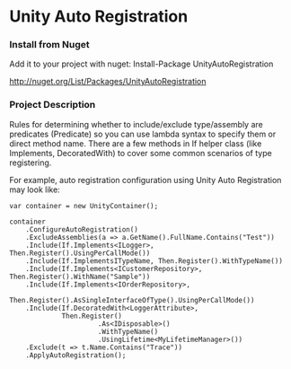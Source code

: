 # Unity Auto Registration

### Install from Nuget
Add it to your project with nuget: Install-Package UnityAutoRegistration

http://nuget.org/List/Packages/UnityAutoRegistration

### Project Description

Rules for determining whether to include/exclude type/assembly are predicates (Predicate<T>) so you can use lambda syntax to specify them or direct method name. There are a few methods in If helper class (like Implements, DecoratedWith) to cover some common scenarios of type registering.

For example, auto registration configuration using Unity Auto Registration may look like:
```
var container = new UnityContainer();

container
    .ConfigureAutoRegistration()
    .ExcludeAssemblies(a => a.GetName().FullName.Contains("Test"))
    .Include(If.Implements<ILogger>, Then.Register().UsingPerCallMode())
    .Include(If.ImplementsITypeName, Then.Register().WithTypeName())
    .Include(If.Implements<ICustomerRepository>, Then.Register().WithName("Sample"))
    .Include(If.Implements<IOrderRepository>,
             Then.Register().AsSingleInterfaceOfType().UsingPerCallMode())
    .Include(If.DecoratedWith<LoggerAttribute>,
             Then.Register()
                      .As<IDisposable>()
                      .WithTypeName()
                      .UsingLifetime<MyLifetimeManager>())
    .Exclude(t => t.Name.Contains("Trace"))
    .ApplyAutoRegistration();
```
